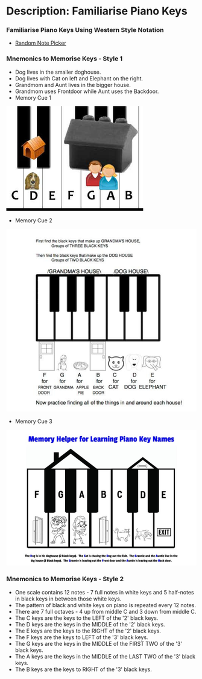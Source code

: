 # Description: Familiarise Piano Keys

### Familiarise Piano Keys Using Western Style Notation 
* [Random Note Picker](https://random.bretpimentel.com/)

### Mnemonics to Memorise Keys - Style 1
* Dog lives in the smaller doghouse.
* Dog lives with Cat on left and Elephant on the right.
* Grandmom and Aunt lives in the bigger house.
* Grandmom uses Frontdoor while Aunt uses the Backdoor.
* Memory Cue 1

![](images/octave-keys-mnemonics-1.jpg)

* Memory Cue 2

![](images/octave-keys-mnemonics-2.jpg)

* Memory Cue 3

![](images/octave-keys-mnemonics-3.jpg)

### Mnemonics to Memorise Keys - Style 2
* One scale contains 12 notes - 7 full notes in white keys and 5 half-notes in black keys in between those white keys. 
* The pattern of black and white keys on piano is repeated every 12 notes.
* There are 7 full octaves - 4 up from middle C and 3 down from middle C.
* The C keys are the keys to the LEFT of the '2' black keys.
* The D keys are the keys in the MIDDLE of the '2' black keys.
* The E keys are the keys to the RIGHT of the '2' black keys.
* The F keys are the keys to LEFT of the '3' black keys.
* The G keys are the keys in the MIDDLE of the FIRST TWO of the '3' black keys.
* The A keys are the keys in the MIDDLE of the LAST TWO of the '3' black keys.
* The B keys are the keys to RIGHT of the '3' black keys.
